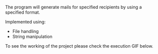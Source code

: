 The program will generate mails for specified recipients by using a specified format.

Implemented using:

- File handling
- String manipulation 

To see the working of the project please check the execution GIF below.